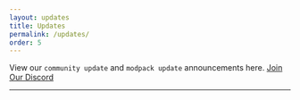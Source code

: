 ```yaml
---
layout: updates
title: Updates
permalink: /updates/
order: 5
---
```


<!-- <hr color="#7B4B94"> -->

View our `community update` and `modpack update` announcements here.
[Join Our Discord][discord]

<hr color="#7B4B94">


[discord]: https://discord.gg/5fhRG77PUm
